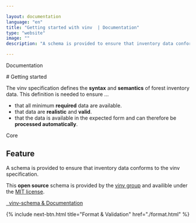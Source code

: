 ```yaml
---

layout: documentation
language: "en"
title: "Getting started with vinv  | Documentation"
type: "website"
image: ""
description: "A schema is provided to ensure that inventory data conforms to the vinv specification."

---
```


<p class="h4">
  <span class="subtitle point-before hp">Documentation</span>
</p>
# Getting started

The <span class="heighlight">vinv</span> specification defines the **syntax** and **semantics** of forest inventory data. This definition is needed to ensure ...
- that all minimum **required** data are available.
- that data are **realistic** and **valid**.
- that the data is available in the expected form and can therefore be **processed automatically**.

<!--<p class="h5 mt-5">
  <span class="subtitle point-before hp">Precision Forestry</span>
</p>
<h2 class="mt-0">Resolution of Data</h2>

Forest inventory data presented with <span class="heighlight">vinv</span> are formed by the largest possible intersection of common inventory methods. Thereby, the storage of aggregations is deliberately avoided.

Consequently, a `.vinv` file consists of a list of individual tree data defined by various tree attributes.-->

<p class="h5 mt-5">
  <span class="subtitle point-before hp">Core</span>
</p>
<h2 class="mt-0">Feature</h2>

A schema is provided to ensure that inventory data conforms to the vinv specification.

This **open source** schema is provided by the <a href="/group">vinv group</a> and availible under the <a href="https://choosealicense.com/licenses/mit/" rel="noreferrer" target="_blank">MIT license</a>. 
 
<a class="btn btn-outline-dark" href="https://github.com/vinv-group/vinv-schema" target="_blank" rel="noreferrer">
        <i class="bi-github" role="img" aria-label="GitHub"></i>&nbsp;
        vinv-schema & Documentation
</a>

{% include next-btn.html 
    title="Format & Validation"
    href="./format.html"
%}
